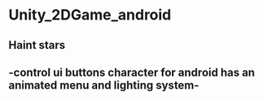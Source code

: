 # Unity_2DGame_android
Haint stars
--------------------------------------
-control ui buttons character for android
has an animated menu and lighting system-
--------------------------------------
